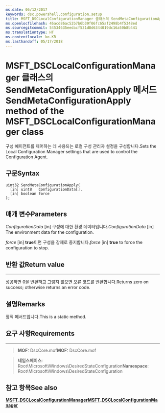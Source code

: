 ```yaml
---
ms.date: 06/12/2017
keywords: dsc,powershell,configuration,setup
title: MSFT_DSCLocalConfigurationManager 클래스의 SendMetaConfigurationApply 메서드
ms.openlocfilehash: 46acd86ac52b7b6b39f06fc65af2498b4f5348ed
ms.sourcegitcommit: 54534635eedacf531d8d6344019dc16a50b8b441
ms.translationtype: HT
ms.contentlocale: ko-KR
ms.lasthandoff: 05/17/2018
---
```

# <a name="sendmetaconfigurationapply-method-of-the-msftdsclocalconfigurationmanager-class"></a><span data-ttu-id="f5baf-103">MSFT_DSCLocalConfigurationManager 클래스의 SendMetaConfigurationApply 메서드</span><span class="sxs-lookup"><span data-stu-id="f5baf-103">SendMetaConfigurationApply method of the MSFT_DSCLocalConfigurationManager class</span></span>

<span data-ttu-id="f5baf-104">구성 에이전트를 제어하는 데 사용되는 로컬 구성 관리자 설정을 구성합니다.</span><span class="sxs-lookup"><span data-stu-id="f5baf-104">Sets the Local Configuration Manager settings that are used to control the Configuration Agent.</span></span>

<a name="syntax"></a><span data-ttu-id="f5baf-105">구문</span><span class="sxs-lookup"><span data-stu-id="f5baf-105">Syntax</span></span>
------

```mof
uint32 SendMetaConfigurationApply(
  [in] uint8   ConfigurationData[],
  [in] boolean force
);
```

<a name="parameters"></a><span data-ttu-id="f5baf-106">매개 변수</span><span class="sxs-lookup"><span data-stu-id="f5baf-106">Parameters</span></span>
----------

<span data-ttu-id="f5baf-107">*ConfigurationData* \[in\] 구성에 대한 환경 데이터입니다.</span><span class="sxs-lookup"><span data-stu-id="f5baf-107">*ConfigurationData* \[in\] The environment data for the configuration.</span></span>

<span data-ttu-id="f5baf-108">*force* \[in\] **true**이면 구성을 강제로 중지합니다.</span><span class="sxs-lookup"><span data-stu-id="f5baf-108">*force* \[in\] **true** to force the configuration to stop.</span></span>

## <a name="return-value"></a><span data-ttu-id="f5baf-109">반환 값</span><span class="sxs-lookup"><span data-stu-id="f5baf-109">Return value</span></span>
------------

<span data-ttu-id="f5baf-110">성공하면 0을 반환하고 그렇지 않으면 오류 코드를 반환합니다.</span><span class="sxs-lookup"><span data-stu-id="f5baf-110">Returns zero on success; otherwise returns an error code.</span></span>

## <a name="remarks"></a><span data-ttu-id="f5baf-111">설명</span><span class="sxs-lookup"><span data-stu-id="f5baf-111">Remarks</span></span>

<span data-ttu-id="f5baf-112">정적 메서드입니다.</span><span class="sxs-lookup"><span data-stu-id="f5baf-112">This is a static method.</span></span>

## <a name="requirements"></a><span data-ttu-id="f5baf-113">요구 사항</span><span class="sxs-lookup"><span data-stu-id="f5baf-113">Requirements</span></span>
------------
><span data-ttu-id="f5baf-114">**MOF:** DscCore.mof</span><span class="sxs-lookup"><span data-stu-id="f5baf-114">**MOF:** DscCore.mof</span></span>

><span data-ttu-id="f5baf-115">**네임스페이스**: Root\Microsoft\Windows\DesiredStateConfiguration</span><span class="sxs-lookup"><span data-stu-id="f5baf-115">**Namespace**: Root\Microsoft\Windows\DesiredStateConfiguration</span></span>


## <a name="see-also"></a><span data-ttu-id="f5baf-116">참고 항목</span><span class="sxs-lookup"><span data-stu-id="f5baf-116">See also</span></span>


[<span data-ttu-id="f5baf-117">**MSFT_DSCLocalConfigurationManager**</span><span class="sxs-lookup"><span data-stu-id="f5baf-117">**MSFT_DSCLocalConfigurationManager**</span></span>](msft-dsclocalconfigurationmanager.md)